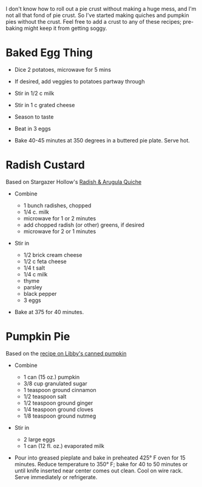 I don't know how to roll out a pie crust without making a huge mess, and I'm not all that fond of pie crust. So I've started making quiches and pumpkin pies without the crust. Feel free to add a crust to any of these recipes; pre-baking might keep it from getting soggy.

# Baked Egg Thing
  
- Dice 2 potatoes, microwave for 5 mins

- If desired, add veggies to potatoes partway through

- Stir in 1/2 c milk

- Stir in 1 c grated cheese

- Season to taste

- Beat in 3 eggs

- Bake 40-45 minutes at 350 degrees in a buttered pie plate.  Serve hot.

# Radish Custard

Based on Stargazer Hollow's [Radish & Arugula Quiche](http://www.stargazerhollow.com/recipes/radish-arugula-quiche-recipe-of-the-week/)

- Combine
  - 1 bunch radishes, chopped
  - 1/4 c. milk
  - microwave for 1 or 2 minutes
  - add chopped radish (or other) greens, if desired
  - microwave for 2 or 1 minutes

- Stir in
  - 1/2 brick cream cheese
  - 1/2 c feta cheese
  - 1/4 t salt
  - 1/4 c milk
  - thyme
  - parsley
  - black pepper
  - 3 eggs

- Bake at 375 for 40 minutes.

# Pumpkin Pie

Based on the [recipe on Libby's canned pumpkin](https://www.verybestbaking.com/libbys/recipes/libby-s-famous-pumpkin-pie/)

- Combine
  - 1 can (15 oz.) pumpkin
  - 3/8 cup granulated sugar
  - 1 teaspoon ground cinnamon
  - 1/2 teaspoon salt
  - 1/2 teaspoon ground ginger
  - 1/4 teaspoon ground cloves
  - 1/8 teaspoon ground nutmeg

- Stir in
  - 2 large eggs
  - 1 can (12 fl. oz.) evaporated milk

- Pour into greased pieplate and bake in preheated 425° F oven for 15 minutes. Reduce temperature to 350° F; bake for 40 to 50 minutes or until knife inserted near center comes out clean. Cool on wire rack. Serve immediately or refrigerate.
